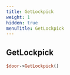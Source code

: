 ```yaml
---
title: GetLockpick
weight: 1
hidden: true
menuTitle: GetLockpick
---
```

## GetLockpick
```perl
$door->GetLockpick()
```